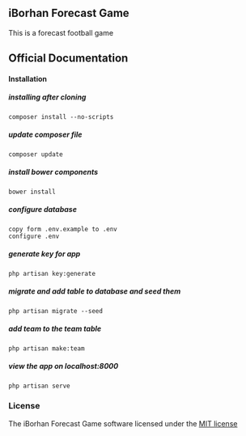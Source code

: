 ## iBorhan Forecast Game

This is a forecast football game

## Official Documentation

#### Installation
##### installing after cloning
    composer install --no-scripts
##### update composer file
    composer update
##### install bower components
    bower install
##### configure database
    copy form .env.example to .env
    configure .env
##### generate key for app
    php artisan key:generate   
##### migrate and add table to database and seed them
    php artisan migrate --seed
##### add team to the team table
    php artisan make:team
##### view the app on localhost:8000
    php artisan serve
    
### License

The iBorhan Forecast Game software licensed under the [MIT license](http://opensource.org/licenses/MIT)
